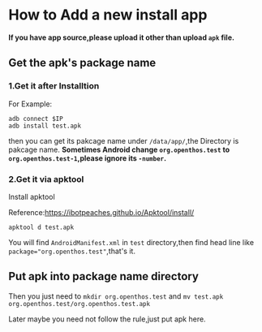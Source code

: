 # How to Add a new install app
**If you have app source,please upload it other than upload `apk` file.**
## Get the apk's package name
### 1.Get it after Installtion
For Example:
```
adb connect $IP
adb install test.apk
```
then you can get its pakcage name under `/data/app/`,the Directory is pakcage name.
**Sometimes Android change `org.openthos.test` to `org.openthos.test-1`,please ignore its `-number`.**

### 2.Get it via apktool
Install apktool

Reference:https://ibotpeaches.github.io/Apktool/install/
```
apktool d test.apk
```
You will find `AndroidManifest.xml` in `test` directory,then find head line like `package="org.openthos.test"`,that's it.
## Put apk into package name directory
Then you just need to `mkdir org.openthos.test` and `mv test.apk org.openthos.test/org.openthos.test.apk`

Later maybe you need not follow the rule,just put apk here.
